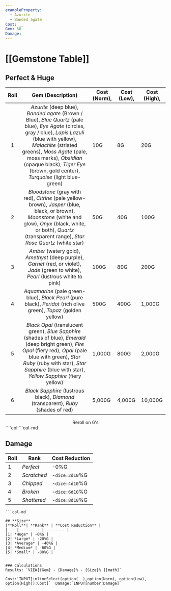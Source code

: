```yaml
---
exampleProperty:
  - Azurite
  - Banded agate
Cost: __
Gem: 50
Damage: 
---
```


# [[Gemstone Table]]
## **Perfect** & **Huge**

| Roll |                                                                                                                                                  Gem (Description)                                                                                                                                                  | Cost (Norm), | Cost (Low), | Cost (High), |
| :--: | :-----------------------------------------------------------------------------------------------------------------------------------------------------------------------------------------------------------------------------------------------------------------------------------------------------------------: | ------------ | ----------- | ------------ |
|  1   | *Azurite* (deep blue), *Banded agate* (Brown / Blue), *Blue Quartz* (pale blue), *Eye Agate* (circles, gray / blue), *Lapis Lazuli* (blue with yellow), *Malachite* (striated greens), *Moss Agate* (pale, moss marks), *Obsidian* (opaque black), *Tiger Eye* (brown, gold center), *Turquoise* (light blue-green) | 10G          | 8G          | 20G          |
|  2   |                                             *Bloodstone* (gray with red), *Citrine* (pale yellow-brown), *Jasper* (blue, black, or brown), *Moonstone* (white and glow), *Onyx* (black, white, or both), *Quartz* (transparent range), *Star Rose Quartz* (white star)                                              | 50G          | 40G         | 100G         |
|  3   |                                                                                        *Amber* (watery gold), *Amethyst* (deep purple), *Garnet* (red, or violet), *Jade* (green to white), *Pearl* (lustrous white to pink)                                                                                        | 100G         | 80G         | 200G         |
|  4   |                                                                                                  *Aquamarine* (pale green-blue), *Black Pearl* (pure black), *Peridot* (rich olive green), *Topaz* (golden yellow)                                                                                                  | 500G         | 400G        | 1,000G       |
|  5   |                             *Black Opal* (translucent green), *Blue Sapphire* (shades of blue), *Emerald* (deep bright green), *Fire Opal* (fiery red), *Opal* (pale blue with green), *Star Ruby* (ruby with star), *Star Sapphire* (blue with star), *Yellow Sapphire* (fiery yellow)                             | 1,000G       | 800G        | 2,000G       |
|  6   |                                                                                                                 *Black Sapphire* (lustrous black), *Diamond* (transparent), *Ruby* (shades of red)                                                                                                                  | 5,000G       | 4,000G      | 10,000G      |
<center>Reroll on 6's</center>
````col
```col-md

## **Damage**
|**Roll**| **Rank** | **Cost Reduction** | 
| -- | -------- | -------- | 
|1| *Perfect* | -0%G |
|2| *Scratched* | -`dice:2d10`%G |
|3| *Chipped* | -`dice:4d10`%G |
|4| *Broken* | -`dice:6d10`%G |
|5| *Shattered* | -`dice:8d10`%G |

```
```col-md

## **Size**
|**Roll**| **Rank** | **Cost Reduction** |
| -- | -------- | -------- | 
|1| *Huge* | -0%G | 
|2| *Large* | -20%G |
|3| *Average* | -40%G |
|4| *Medium* | -60%G |
|5| *Small* | -80%G |

```
````

### Calculations
Results: `VIEW[{Gem} - {Damage}% - {Size}% ][math]`

Cost:`INPUT[inlineSelect(option(__),option(Norm), option(Low), option(High)):Cost]`  Damage:`INPUT[number:Damage]`
